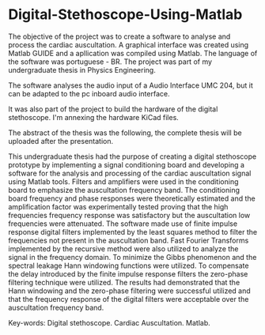# Digital-Stethoscope-Using-Matlab

The objective of the project was to create a software to analyse and process the cardiac auscultation. A graphical interface was created using Matlab GUIDE and a apllication was compiled using Matlab. The language of the software was portuguese - BR.  The project was part of my undergraduate thesis in Physics Engineering. 

The software analyses the audio input of a Audio Interface UMC 204, but it can be adapted to the pc inboard audio interface. 

It was also part of the project to build the hardware of the digital stethoscope. I'm annexing the hardware KiCad files.

The abstract of the thesis was the following, the complete thesis will be uploaded after the presentation. 

This undergraduate thesis had the purpose of creating a digital stethoscope prototype by implementing a signal conditioning board and developing a software for the analysis and processing of the cardiac auscultation signal using Matlab tools. Filters and amplifiers were used in the conditioning board to emphasize the auscultation frequency band. The conditioning board frequency and phase responses were theoretically estimated and the amplification factor was experimentally tested proving that the high frequencies frequency response was satisfactory but the auscultation low frequencies were attenuated. The software made use of finite impulse response digital filters implemented by the least squares method to filter the frequencies not present in the auscultation band. Fast Fourier Transforms implemented by the recursive method were also utilized to analyze the signal in the frequency domain. To minimize the Gibbs phenomenon and the spectral leakage Hann windowing functions were utilized. To compensate the delay introduced by the finite impulse response filters the zero-phase filtering technique were utilized. The results had demonstrated that the Hann windowing and the zero-phase filtering were successful utilized and that the frequency response of the digital filters were acceptable over the auscultation frequency band.

Key-words: Digital stethoscope. Cardiac Auscultation. Matlab. 
